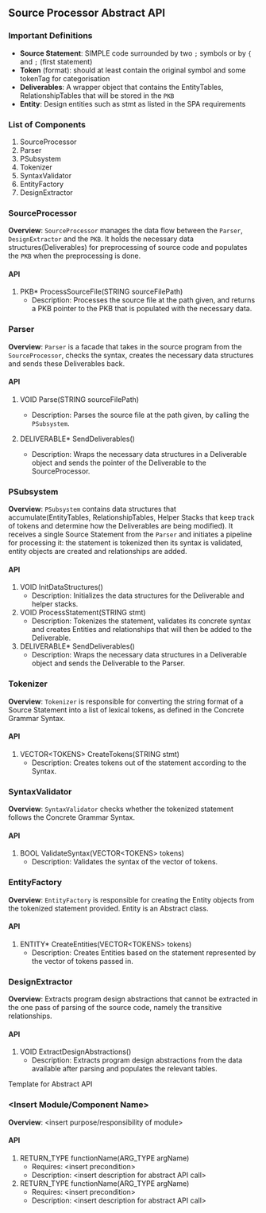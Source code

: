 ## Source Processor Abstract API

### Important Definitions
* **Source Statement**:  SIMPLE code surrounded by two `;` symbols or by `{` and `;` (first statement)
* **Token** (format): should at least contain the original symbol and some tokenTag for categorisation
* **Deliverables**: A wrapper object that contains the EntityTables, RelationshipTables that will be stored in the `PKB`
* **Entity**: Design entities such as stmt as listed in the SPA requirements

### List of Components
1. SourceProcessor
2. Parser
3. PSubsystem
4. Tokenizer
5. SyntaxValidator
6. EntityFactory
7. DesignExtractor

### SourceProcessor
**Overview**: `SourceProcessor` manages the data flow between the `Parser`, `DesignExtractor` and the `PKB`. It holds the necessary data structures(Deliverables) for preprocessing of source code and populates the `PKB` when the preprocessing is done.
#### API
1. PKB* ProcessSourceFile(STRING sourceFilePath)
   * Description: Processes the source file at the path given, and returns a PKB pointer to the PKB that is populated with the necessary data.

### Parser
**Overview**: `Parser` is a facade that takes in the source program from the `SourceProcessor`,
checks the syntax, creates the necessary data structures and sends these Deliverables back.
#### API
1. VOID Parse(STRING sourceFilePath)
   * Description: Parses the source file at the path given, by calling the `PSubsystem`.

2. DELIVERABLE* SendDeliverables()
   * Description: Wraps the necessary data structures in a Deliverable object and sends the pointer of the Deliverable to the SourceProcessor.

### PSubsystem
**Overview**: `PSubsystem` contains data structures that accumulate(EntityTables, RelationshipTables, Helper Stacks that keep track of tokens and determine how the Deliverables are being modified).
It receives a single Source Statement from the `Parser` and initiates a pipeline for processing it: the statement is
tokenized then its syntax is validated, entity objects are created and relationships are added.
#### API
1. VOID InitDataStructures()
   * Description: Initializes the data structures for the Deliverable and helper stacks.
2. VOID ProcessStatement(STRING stmt)
   * Description: Tokenizes the statement, validates its concrete syntax and creates Entities and relationships that will then be added to the Deliverable.
3. DELIVERABLE* SendDeliverables()
   * Description: Wraps the necessary data structures in a Deliverable object and sends the Deliverable to the Parser.

### Tokenizer
**Overview**: `Tokenizer` is responsible for converting the string format of a Source Statement into a list of lexical tokens, as defined in the Concrete Grammar Syntax.
#### API
1. VECTOR\<TOKENS\> CreateTokens(STRING stmt)
   * Description: Creates tokens out of the statement according to the Syntax.

### SyntaxValidator
**Overview**: `SyntaxValidator` checks whether the tokenized statement follows the Concrete Grammar Syntax.
#### API
1. BOOL ValidateSyntax(VECTOR\<TOKENS\> tokens)
   * Description: Validates the syntax of the vector of tokens.

### EntityFactory
**Overview**: `EntityFactory` is responsible for creating the Entity objects from the tokenized statement provided. Entity is an Abstract class.
#### API
1. ENTITY* CreateEntities(VECTOR\<TOKENS\> tokens)
   * Description: Creates Entities based on the statement represented by the vector of tokens passed in.

### DesignExtractor
**Overview**: Extracts program design abstractions that cannot be extracted in the one pass of parsing of the source code, namely the transitive relationships.
#### API
1. VOID ExtractDesignAbstractions()
   * Description: Extracts program design abstractions from the data available after parsing and populates the relevant tables.




Template for Abstract API

### \<Insert Module/Component Name\>
**Overview**: <insert purpose/responsibility of module>
#### API
1. RETURN_TYPE functionName(ARG_TYPE argName)
   * Requires: \<insert precondition\>
   * Description: \<insert description for abstract API call\>
2. RETURN_TYPE functionName(ARG_TYPE argName)
   * Requires: \<insert precondition\>
   * Description: \<insert description for abstract API call\>
